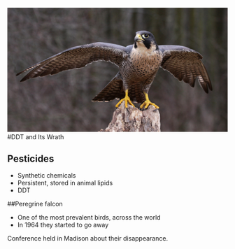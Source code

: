 ![falcon](images/falcon.jpg)
#DDT and Its Wrath


## Pesticides

  - Synthetic chemicals
  - Persistent, stored in animal lipids
  - DDT

##Peregrine falcon

  - One of the most prevalent birds, across the world
  - In 1964 they started to go away

  Conference held in Madison about their disappearance. 
